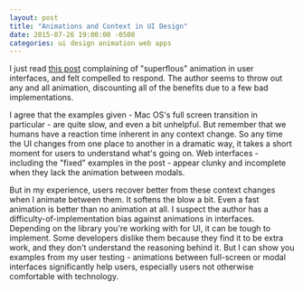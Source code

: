 ```yaml
---
layout: post
title: "Animations and Context in UI Design"
date: 2015-07-26 19:00:00 -0500
categories: ui design animation web apps
---
```


I just read [this post](https://medium.com/@sophie_paxtonUX/stop-gratuitous-ui-animation-9ece9aa9eb97) complaining of "superflous" animation in user interfaces, and felt compelled to respond. The author seems to throw out any and all animation, discounting all of the benefits due to a few bad implementations.

I agree that the examples given - Mac OS's full screen transition in particular - are quite slow, and even a bit unhelpful. But remember that we humans have a reaction time inherent in any context change. So any time the UI changes from one place to another in a dramatic way, it takes a short moment for users to understand what's going on. Web interfaces - including the "fixed" examples in the post - appear clunky and incomplete when they lack the animation between modals.

But in my experience, users recover better from these context changes when I animate between them. It softens the blow a bit. Even a fast animation is better than no animation at all. I suspect the author has a difficulty-of-implementation bias against animations in interfaces. Depending on the library you're working with for UI, it can be tough to implement. Some developers dislike them because they find it to be extra work, and they don't understand the reasoning behind it. But I can show you examples from my user testing - animations between full-screen or modal interfaces significantly help users, especially users not otherwise comfortable with technology.